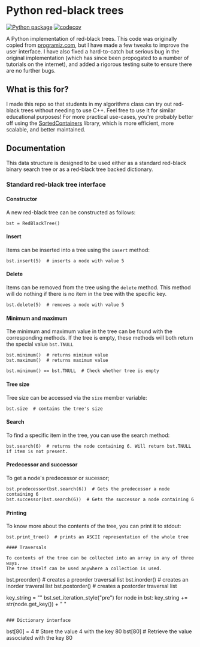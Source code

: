 # Python red-black trees

[![Python package](https://github.com/emilydolson/python-red-black-trees/actions/workflows/python-package.yml/badge.svg)](https://github.com/emilydolson/python-red-black-trees/actions/workflows/python-package.yml) [![codecov](https://codecov.io/gh/emilydolson/python-red-black-trees/branch/main/graph/badge.svg?token=0LAOX0AEZY)](https://codecov.io/gh/emilydolson/python-red-black-trees)

A Python implementation of red-black trees. This code was originally copied from [programiz.com](https://www.programiz.com/dsa/red-black-tree), but I have made a few tweaks to improve the user interface. I have also fixed a hard-to-catch but serious bug in the original implementation (which has since been propogated to a number of tutorials on the internet), and added a rigorous testing suite to ensure there are no further bugs.

## What is this for?

I made this repo so that students in my algorithms class can try out red-black trees without needing to use C++. Feel free to use it for similar educational purposes! For more practical use-cases, you're probably better off using the [SortedContainers](http://www.grantjenks.com/docs/sortedcontainers/) library, which is more efficient, more scalable, and better maintained.


## Documentation

This data structure is designed to be used either as a standard red-black binary search tree or as a red-black tree backed dictionary.

### Standard red-black tree interface

#### Constructor

A new red-black tree can be constructed as follows:

```
bst = RedBlackTree()
```

#### Insert

Items can be inserted into a tree using the `insert` method:

```
bst.insert(5)  # inserts a node with value 5
```

#### Delete

Items can be removed from the tree using the `delete` method. This method will do nothing if
there is no item in the tree with the specific key.

```
bst.delete(5)  # removes a node with value 5
```

#### Minimum and maximum

The minimum and maximum value in the tree can be found with the corresponding methods. If the tree is empty, these methods will both return the special value `bst.TNULL`

```
bst.minimum()  # returns minimum value
bst.maximum()  # returns maximum value

bst.minimum() == bst.TNULL  # Check whether tree is empty
```

#### Tree size

Tree size can be accessed via the `size` member variable:

```
bst.size  # contains the tree's size
```

#### Search

To find a specific item in the tree, you can use the search method:

```
bst.search(6)  # returns the node containing 6. Will return bst.TNULL if item is not present.
```

#### Predecessor and successor

To get a node's predecessor or sucessor;

```
bst.predecessor(bst.search(6))  # Gets the predecessor a node containing 6
bst.successor(bst.search(6))  # Gets the successor a node containing 6

```

#### Printing 

To know more about the contents of the tree, you can print it to stdout:

```
bst.print_tree()  # prints an ASCII representation of the whole tree

#### Traversals 

To contents of the tree can be collected into an array in any of three ways.
The tree itself can be used anywhere a collection is used.

```
bst.preorder()      # creates a preorder traversal list
bst.inorder()       # creates an inorder traveral list
bst.postorder()     # creates a postorder traversal list

key_string = ""
bst.set_iteration_style("pre")
for node in bst:
    key_string += str(node.get_key()) + " "
```

### Dictionary interface

```
bst[80] = 4  # Store the value 4 with the key 80
bst[80]      # Retrieve the value associated with the key 80
```
